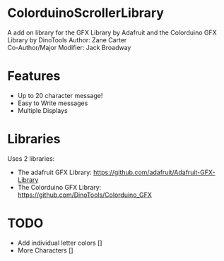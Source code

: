 ColorduinoScrollerLibrary
=========================

A add on library for the GFX Library by Adafruit and the Colorduino GFX Library by DinoTools                              Author: Zane Carter                                                                                                       
Co-Author/Major Modifier: Jack Broadway

Features
========


- Up to 20 character message!
- Easy to Write messages
- Multiple Displays

Libraries
=========

Uses 2 libraries:

- The adafruit GFX Library: https://github.com/adafruit/Adafruit-GFX-Library
- The Colorduino GFX Library: https://github.com/DinoTools/Colorduino_GFX

TODO
====

- Add individual letter colors []
- More Characters []
